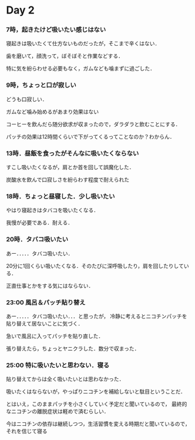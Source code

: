# Day 2

### 7時，起きたけど吸いたい感じはない
寝起きは吸いたくて仕方ないものだったが，そこまで辛くはない．

歯を磨いて，顔洗って，ぼそぼそと作業などする．

特に気を紛らわせる必要もなく，ガムなども噛まずに過ごした．

### 9時，ちょっと口が寂しい
どうも口寂しい．

ガムなど噛み始めるがあまり効果はない

コーヒーを飲んだら随分欲求が収まったので，ダラダラと飲むことにする．

パッチの効果は12時間くらいで下がってくるってことなのか？わからん．

### 13時．昼飯を食ったがそんなに吸いたくならない
すこし吸いたくなるが，肩とか首を回して誤魔化した．

炭酸水を飲んで口寂しさを紛らわす程度で耐えられた

### 18時．ちょっと昼寝した．少し吸いたい
やはり寝起きはタバコを吸いたくなる．

我慢が必要である．耐える．

### 20時．タバコ吸いたい
あー．．．．．タバコ吸いたい．

20分に1回くらい吸いたくなる．そのたびに深呼吸したり，肩を回したりしている．

正直仕事とかをする気にはならない．

### 23:00 風呂＆パッチ貼り替え
あー．．．．．タバコ吸いたい．．．と思ったが，
冷静に考えるとニコチンパッチを貼り替えて居ないことに気づく．

急いで風呂に入ってパッチを貼り直した．

張り替えたら，ちょっとヤニクラした．数分で収まった．

### 25:00 特に吸いたいと思わない．寝る
貼り替えてからは全く吸いたいとは思わなかった．

吸いたくはならないが，やっぱりニコチンを補給しないと駄目ということだ．

とはいえ，このままパッチを小さくしていく予定だと聞いているので，
最終的なニコチンの離脱症状は軽めで済むらしい．

今はニコチンの依存は継続しつつ，生活習慣を変える時期だと聞いているので，それを信じて寝る
